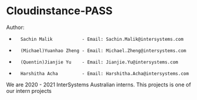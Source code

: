 # Cloudinstance-PASS

Author:
-       Sachin Malik           - Email: Sachin.Malik@intersystems.com
-       (Michael)Yuanhao Zheng - Email: Michael.Zheng@intersystems.com
-       (Quentin)Jianjie Yu    - Email: Jianjie.Yu@intersystems.com
-       Harshitha Acha         - Email: Harshitha.Acha@intersystems.com
       
We are 2020 - 2021 InterSystems Australian interns. This projects is one of our intern projects
       

       
